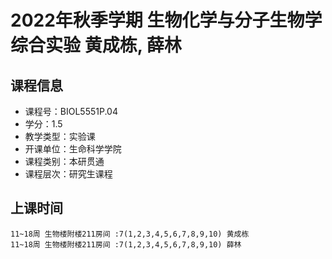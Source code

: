 # 2022年秋季学期 生物化学与分子生物学综合实验 黄成栋, 薛林






## 课程信息

- 课程号：BIOL5551P.04
- 学分：1.5
- 教学类型：实验课
- 开课单位：生命科学学院
- 课程类别：本研贯通
- 课程层次：研究生课程

## 上课时间

```
11~18周 生物楼附楼211房间 :7(1,2,3,4,5,6,7,8,9,10) 黄成栋
11~18周 生物楼附楼211房间 :7(1,2,3,4,5,6,7,8,9,10) 薛林
```

